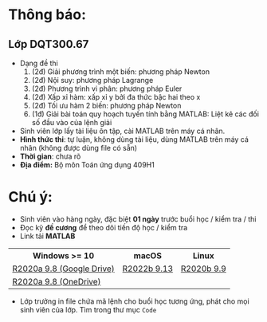 # Thông báo: 
## Lớp DQT300.67
  * Dạng đề thi
    1. (2đ) Giải phương trình một biến: phương pháp Newton
    2. (2đ) Nội suy: phương pháp Lagrange
    3. (2đ) Phương trình vi phân: phương pháp Euler
    4. (2đ) Xấp xỉ hàm: xấp xỉ y bởi đa thức bậc hai theo x
    5. (2đ) Tối ưu hàm 2 biến: phương pháp Newton
    6. (1đ) Giải bài toán quy hoạch tuyến tính bằng MATLAB: Liệt kê các đối số đầu vào của lệnh giải
  * Sinh viên lớp lấy tài liệu ôn tập, cài MATLAB trên máy cá nhân.
  * **Hình thức thi**: tự luận, không dùng tài liệu, dùng MATLAB trên máy cá nhân (không được dùng file có sẵn)
  * **Thời gian**: chưa rõ
  * **Địa điểm:** Bộ môn Toán ứng dụng 409H1
  


# Chú ý:
   * Sinh viên vào hàng ngày, đặc biệt **01 ngày** trước buổi học / kiểm tra / thi
   * Đọc kỹ **đề cương** để theo dõi tiến độ học / kiểm tra
   * Link tải **MATLAB**
<table align="center">
  <tr>
    <th>Windows >= 10</th>
    <th>macOS</th>
    <th>Linux</th>
  </tr>
  <tr>
    <td><a href="https://drive.google.com/drive/folders/1Lx9B77e-C_xxDY91Y_88elbpQ6Q2_Tw4"> R2020a 9.8 (Google Drive) </a></td>
    <td><a href="https://drive.google.com/drive/folders/16m1ag9FVF6Qo_0Kk5BkF6-E9Hm2YkBXh"> R2022b 9.13 </a></td>
    <td><a href="https://drive.google.com/drive/folders/1ccuF4zKam8cU2XFzt8pLEh2OA-ETh9f8"> R2020b 9.9 </a></td>
  </tr>
  <tr>
    <td><a href="https://nuceedu-my.sharepoint.com/:f:/g/personal/thinhnd_huce_edu_vn/EjaiZ3gyygRJjBs8uiDMimYBh9RzmhbwhTDduGI1BeJKtg"> R2020a 9.8 (OneDrive) </a></td>
  </tr>
</table>

  * Lớp trưởng in file chứa mã lệnh cho buổi học tương ứng, phát cho mọi sinh viên của lớp. Tìm trong thư mục `Code`


